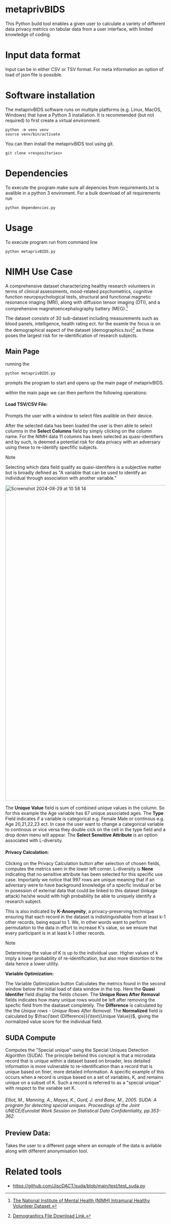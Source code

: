# metaprivBIDS

This Python build tool enables a given user to calculate a variety of different data privacy metrics on tabular data from a user interface, with limited knowledge of coding.  

# Input data format

Input can be in either CSV or TSV format. 
For meta information an option of load of json file is possible. 

# Software installation

The metaprivBIDS software runs on multiple platforms (e.g. Linux, MacOS, Windows) that have a Python 3 installation.
It is recommended (but not required) to first create a virtual environment.

```console 
python -m venv venv
source venv/bin/activate
```

You can then install the metaprivBIDS tool using git.

```console
git clone <respositories>
```


# Dependencies

To execute the program make sure all depencies from requirements.txt is avalible in a python 3 enviroment. 
For a bulk download of all requirements run 

```console
python dependencies.py
```

# Usage

To execute program run from command line 

```console
python metaprivBIDS.py
```

# NIMH Use Case 

A comprehensive dataset characterizing healthy research volunteers in terms of clinical assessments, mood-related psychometrics, cognitive function neuropsychological tests, structural and functional magnetic resonance imaging (MRI), along with diffusion tensor imaging (DTI), and a comprehensive magnetoencephalography battery (MEG).[^1]

[^1]: [The National Institute of Mental Health (NIMH) Intramural Healthy Volunteer Dataset.](https://openneuro.org/datasets/ds004215/versions/1.0.3)


The dataset consists of 30 sub-dataset including measurements such as blood panels, intelligence, health rating ect. for the examle the focus is on the demographical aspect of the dataset (demographics.tsv)[^2] as these poses the largest risk for re-identification of research subjects.

[^2]: [Demographics File Download Link.](https://openneuro.org/datasets/ds004215/versions/1.0.3/file-display/phenotype:demographics.tsv)

## Main Page 
running the 

```console
python metaprivBIDS.py
```

prompts the program to start and opens up the main page of metaprivBIDS. 

within the main page we can then perform the following operations: 

#### **Load TSV/CSV File:** 

Prompts the user with a window to select files avalible on their device. 

After the selected data has been loaded the user is then able to select columns in the **Select Columns** field by simply clicking on the column name. For the NIMH data 11 columns has been selected as quasi-identifiers and by such, is deemed a potential risk for data privacy with an adversary using these to re-identify specfific subjects.

>[!NOTE]
>Selecting which data field qualify as quasi-identifers is a subjective matter but is broadly defined as "A variable that can be used to identify an individual through association with another variable."

<img width="987" alt="Screenshot 2024-08-29 at 10 58 14" src="https://github.com/user-attachments/assets/d930c0a0-5cb8-4b71-9acb-558603ca895a">


The **Unique Value** field is sum of combined unique values in the column. So for this example the Age variable has 67 unique associated ages. The **Type** Field indicates if a variable is categorical e.g. Female Male or continous e.g. Age 20,21,22,23 ect. In case the user want to change a categorical variable to continous or vice versa they double cick on the cell in the type field and a drop down menu will appear. 
The **Select Sensitive Attribute** is an option associated with L-diversity. 

#### **Privacy Calculation:** 

Clicking on the Privacy Calculation button after selection of chosen fields, computes the metrics seen in the lower left corner. L-diversity is **None** indicating that no sensitive attribute has been selected for this specific use case. Importanly we notice that 997 rows are unique meaning that if an adversary were to have background knowledge of a specfic invidual or be in posession of external data that could be linked to this dataset (linkage attack) he/she would with high probability be able to uniquely identify a research subject. 

This is also indicated by **K-Anonymity**, a privacy-preserving technique ensuring that each record in the dataset is indistinguishable from at least k-1 other records, being equal to 1.
We, in other words want to perform permutaiton to the data in effort to increase K's value, so we ensure that every participant is in at least k-1 other records. 

>[!NOTE]
>Determining the value of K is up to the individual user. Higher values of k imply a lower probability of re-identification, but also more distortion to the data hence a lower utility. 



**Variable Optimization:** 

The Variable Optimization button Calculates the metrics found in the second window below the initial load of data window in the top. Here the **Quasi Identifer** field display the fields chosen. The **Unique Rows After Removal** fields indicates how many unique rows would be left after removing the specfic field from the daataset completely. The **Difference** is calculated by the the *Unique rows - Unique Rows After Removal*. The **Normalized** field is calculated by $\frac{\text {Difference}}{\text{Unique Value}}$,  giving the normalized value score for the individual field.


## SUDA Compute 

Computes the "Special unique" using the Special Uniques Detection Algorithm (SUDA).
The principle behind this concept is that a microdata record that is unique within a dataset based on broader, less detailed information is more vulnerable to re-identification than a record that is unique based on finer, more detailed information. A specific example of this occurs when a record is unique based on a set of variables, 
K, and remains unique on a subset of K. Such a record is referred to as a "special unique" with respect to the variable set K.

###### Elliot, M., Manning, A., Mayes, K., Gurd, J. and Bane, M., 2005. SUDA: A program for detecting special uniques. Proceedings of the Joint UNECE/Eurostat Work Session on Statistical Data Confidentiality, pp.353-362.

## **Preview Data:** 
Takes the user to a different page where an exmaple of the data is avilable along with different anonymisation tool.




# Related tools

- https://github.com/JiscDACT/suda/blob/main/test/test_suda.py







